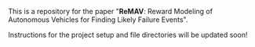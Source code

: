 This is a repository for the paper "**ReMAV**: Reward Modeling of Autonomous Vehicles for Finding Likely Failure Events".

Instructions for the project setup and file directories will be updated soon!
